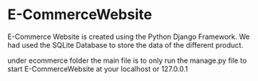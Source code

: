 # E-CommerceWebsite

E-Commerce Website is created using the Python Django Framework.
We had used the SQLite Database to store the data of the different product.

under ecommerce folder the main file is to only run the manage.py file to start E-CommerceWebsite at your localhost or 127.0.0.1
